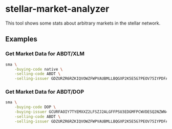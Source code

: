 stellar-market-analyzer
=======================

This tool shows some stats about arbitrary markets in the stellar network.

## Examples

### Get Market Data for ABDT/XLM

``` bash
sma \
    -buying-code native \
    -selling-code ABDT \
    -selling-issuer GDZURZR6RZKIQVOWZFWPVAUBMLLBQGXP2K5E5G7PEOV75IYPDFA36WK4
```

### Get Market Data for ABDT/DOP

``` bash
sma \
    -buying-code DOP \
    -buying-issuer GCURFAOIY7TYEMXXZ2LFSZJ2ALGFFPSU3EDGMFPCWVDESQ2NZWN4GJ6R \
    -selling-code ABDT \
    -selling-issuer GDZURZR6RZKIQVOWZFWPVAUBMLLBQGXP2K5E5G7PEOV75IYPDFA36WK4
```


